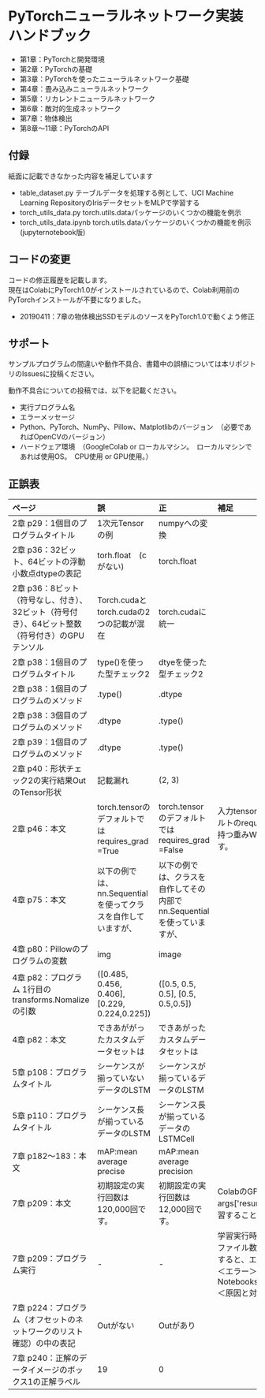 # PyTorchニューラルネットワーク実装ハンドブック

- 第1章：PyTorchと開発環境    
- 第2章：PyTorchの基礎    
- 第3章：PyTorchを使ったニューラルネットワーク基礎    
- 第4章：畳み込みニューラルネットワーク    
- 第5章：リカレントニューラルネットワーク    
- 第6章：敵対的生成ネットワーク    
- 第7章：物体検出    
- 第8章〜11章：PyTorchのAPI    


## 付録
紙面に記載できなかった内容を補足しています

- table_dataset.py テーブルデータを処理する例として、UCI Machine Learning RepositoryのIrisデータセットをMLPで学習する
- torch_utils_data.py torch.utils.dataパッケージのいくつかの機能を例示
- torch_utils_data.ipynb torch.utils.dataパッケージのいくつかの機能を例示(jupyternotebook版)


## コードの変更
コードの修正履歴を記載します。<br>現在はColabにPyTorch1.0がインストールされているので、Colab利用前のPyTorchインストールが不要になりました。

- 20190411：7章の物体検出SSDモデルのソースをPyTorch1.0で動くよう修正

## サポート

サンプルプログラムの間違いや動作不具合、書籍中の誤植については本リポジトリのIssuesに投稿ください。

動作不具合についての投稿では、以下を記載ください。

- 実行プログラム名
- エラーメッセージ
- Python、PyTorch、NumPy、Pillow、Matplotlibのバージョン　（必要であればOpenCVのバージョン）
- ハードウェア環境　（GoogleColab or ローカルマシン。　ローカルマシンであれば使用OS。　CPU使用 or GPU使用。）


## 正誤表
| ページ | 誤 | 正 | 補足 |
|:-----------|:------------|:------------|:------------|
| 2章 p29：1個目のプログラムタイトル | 1次元Tensorの例 | numpyへの変換 |  |
| 2章 p36：32ビット、64ビットの浮動小数点dtypeの表記 | torh.float　(cがない) | torch.float |  |
| 2章 p36：8ビット（符号なし、付き）、32ビット（符号付き）、64ビット整数（符号付き）のGPUテンソル | Torch.cudaとtorch.cudaの2つの記載が混在 | torch.cudaに統一 |  |
| 2章 p38：1個目のプログラムタイトル | type()を使った型チェック2 | dtyeを使った型チェック2 |  |
| 2章 p38：1個目のプログラムのメソッド | .type() | .dtype |  |
| 2章 p38：3個目のプログラムのメソッド | .dtype | .type() |  |
| 2章 p39：1個目のプログラムのメソッド | .dtype | .type() |  |
| 2章 p40：形状チェック2の実行結果OutのTensor形状 | 記載漏れ | (2, 3) |  |
| 2章 p46：本文 | torch.tensorのデフォルトではrequires_grad =True | torch.tensorのデフォルトではrequires_grad =False | 入力tensorを作成する多くの場合、requires_gradは指定しません。そのため、入力tensorはデフォルトのrequires_grad = Falseになっています。しかし、torch.nn.Linearやtorch.nn.Conv2dなどが持つ重みWやバイアスbはデフォルトでrequires_grad =Trueになっているため、勾配は計算できます。 |
| 4章 p75：本文 | 以下の例では、nn.Sequentialを使ってクラスを自作していますが、 | 以下の例では、クラスを自作してその内部でnn.Sequentialを使っていますが、 |  |
| 4章 p80：Pillowのプログラムの変数 | img | image |  |
| 4章 p82：プログラム 1行目のtransforms.Nomalizeの引数 | ([0.485, 0.456, 0.406], [0.229, 0.224,0.225]) | ([0.5, 0.5, 0.5], [0.5, 0.5,0.5]) |  |
| 4章 p82：本文 | できあががったカスタムデータセットは | できあがったカスタムデータセットは |  |
| 5章 p108：プログラムタイトル | シーケンスが揃っていないデータのLSTM | シーケンスが揃っているデータのLSTM |  |
| 5章 p110：プログラムタイトル | シーケンス長が揃っているデータのLSTM | シーケンス長が揃っているデータのLSTMCell |  |
| 7章 p182～183：本文 | mAP:mean average precise | mAP:mean average precision |  |
| 7章 p209：本文 | 初期設定の実行回数は120,000回です。 | 初期設定の実行回数は12,000回です。 | ColabのGPU利用時間は12時間ですが、パラメータファイルをargs['save_folder']に保存し、args['resume']にパラメータファイルを指定することで、学習を再開することができます。分けて学習することで、12時間以上学習したパラメータファイルを作成できます。 |
| 7章 p209：プログラム実行 | - | - | 学習実行時に以下のエラーが発生することがあります。これは、Google Driveに格納されたVOCのファイル数が多く、ファイルへのアクセスでタイムアウトが発生していることが原因です。再度実行すると、エラーが解消することがあります。<br>＜エラー＞OSError: [Errno 5] Input/output error: '/content/gdrive/My Drive/Colab Notebooks/pytorch_handbook/chapter7/VOCdevkit/VOC2012/Annotations/2010_003546.xml'<br>＜原因と対応＞https://research.google.com/colaboratory/faq.html#drive-timeout |
| 7章 p224：プログラム（オフセットのネットワークのリスト確認）の中の表記 | Outがない | Outがあり |  |
| 7章 p240：正解のデータイメージのボックス1の正解ラベル | 19 | 0 |  |
